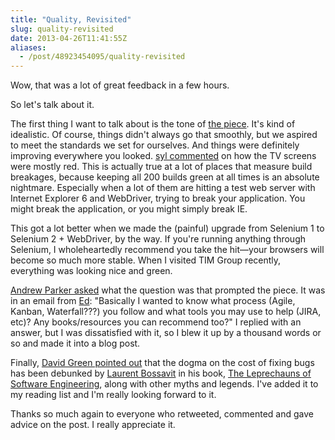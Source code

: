 ```yaml
---
title: "Quality, Revisited"
slug: quality-revisited
date: 2013-04-26T11:41:55Z
aliases:
  - /post/48923454095/quality-revisited
---
```


Wow, that was a lot of great feedback in a few hours.

So let's talk about it.

The first thing I want to talk about is the tone of [the
piece](http://monospacedmonologues.com/post/48868525510/quality). It's
kind of idealistic. Of course, things didn't always go that smoothly,
but we aspired to meet the standards we set for ourselves. And things
were definitely improving everywhere you looked. [syl
commented](http://monospacedmonologues.com/post/48868525510/quality#comment-875718483)
on how the TV screens were mostly red. This is actually true at a lot of
places that measure build breakages, because keeping all 200 builds
green at all times is an absolute nightmare. Especially when a lot of
them are hitting a test web server with Internet Explorer 6 and
WebDriver, trying to break your application. You might break the
application, or you might simply break IE.

<!--more-->

This got a lot better when we made the (painful) upgrade from Selenium 1
to Selenium 2 + WebDriver, by the way. If you're running anything
through Selenium, I wholeheartedly recommend you take the hit—your
browsers will become so much more stable. When I visited TIM Group
recently, everything was looking nice and green.

[Andrew Parker
asked](https://twitter.com/aparker42/status/327611389982162944) what the
question was that prompted the piece. It was in an email from
[Ed](https://plus.google.com/111189347667024503360): "Basically I wanted
to know what process (Agile, Kanban, Waterfall???) you follow and what
tools you may use to help (JIRA, etc)? Any books/resources you can
recommend too?" I replied with an answer, but I was dissatisfied with
it, so I blew it up by a thousand words or so and made it into a blog
post.

Finally, [David Green pointed
out](https://twitter.com/activelylazy/status/327657045522276352) that
the dogma on the cost of fixing bugs has been debunked by [Laurent
Bossavit](https://twitter.com/Morendil) in his book, [The Leprechauns of
Software Engineering](https://leanpub.com/leprechauns), along with other
myths and legends. I've added it to my reading list and I'm really
looking forward to it.

Thanks so much again to everyone who retweeted, commented and gave
advice on the post. I really appreciate it.

